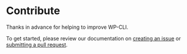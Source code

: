 Contribute
==========

Thanks in advance for helping to improve WP-CLI.

To get started, please review our documentation on [creating an issue](http://wp-cli.org/docs/bug-reports/) or [submitting a pull request](http://wp-cli.org/docs/pull-requests/).
